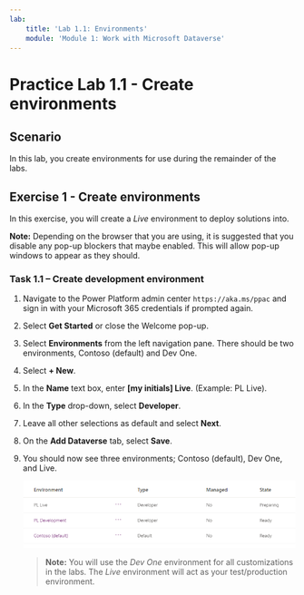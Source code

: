 ```yaml
---
lab:
    title: 'Lab 1.1: Environments'
    module: 'Module 1: Work with Microsoft Dataverse'
---
```


# Practice Lab 1.1 - Create environments

## Scenario

In this lab, you create environments for use during the remainder of the labs.

## Exercise 1 - Create environments

In this exercise, you will create a *Live* environment to deploy solutions into.

**Note:** Depending on the browser that you are using, it is suggested that you disable any pop-up blockers that maybe enabled. This will allow pop-up windows to appear as they should.

### Task 1.1 – Create development environment

1.  Navigate to the Power Platform admin center `https://aka.ms/ppac` and sign in with your Microsoft 365 credentials if prompted again.

1.  Select **Get Started** or close the Welcome pop-up.

1.  Select **Environments** from the left navigation pane. There should be two environments, Contoso (default) and Dev One.

1.  Select **+ New**. 

1.  In the **Name** text box, enter **[my initials] Live**. (Example: PL Live).

1.  In the **Type** drop-down, select **Developer**.

1.  Leave all other selections as default and select **Next**.

1.  On the **Add Dataverse** tab, select **Save**.

1.  You should now see three environments; Contoso (default), Dev One, and Live.

    ![Environments.](../media/environments-all.png)

    > **Note:** You will use the *Dev One* environment for all customizations in the labs. The *Live* environment will act as your test/production environment.
